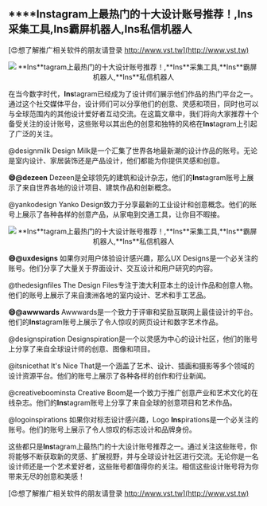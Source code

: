 ## ****Ins**tagram上最热门的十大设计账号推荐！,**Ins**采集工具,**Ins**霸屏机器人,**Ins**私信机器人**

[😍想了解推广相关软件的朋友请登录 http://www.vst.tw](http://www.vst.tw)

 <center><img src="https://vst.tw/MP4/tuiguang/png/3.png" alt="**Ins**tagram上最热门的十大设计账号推荐！,**Ins**采集工具,**Ins**霸屏机器人,**Ins**私信机器人"></center>

在当今数字时代，**Ins**tagram已经成为了设计师们展示他们作品的热门平台之一。通过这个社交媒体平台，设计师们可以分享他们的创意、灵感和项目，同时也可以与全球范围内的其他设计爱好者互动交流。在这篇文章中，我们将向大家推荐十个备受关注的设计账号，这些账号以其出色的创意和独特的风格在**Ins**tagram上引起了广泛的关注。

@designmilk
Design Milk是一个汇集了世界各地最新潮的设计作品的账号。无论是室内设计、家居装饰还是产品设计，他们都能为你提供灵感和创意。

**😄@dezeen**
Dezeen是全球领先的建筑和设计杂志，他们的**Ins**tagram账号上展示了来自世界各地的设计项目、建筑作品和创新概念。

@yankodesign
Yanko Design致力于分享最新的工业设计和创意概念。他们的账号上展示了各种各样的创意产品，从家电到交通工具，让你目不暇接。

 <center><img src="https://vst.tw/MP4/tuiguang/png/5.png" alt="**Ins**tagram上最热门的十大设计账号推荐！,**Ins**采集工具,**Ins**霸屏机器人,**Ins**私信机器人"></center>

**😄@uxdesigns**
如果你对用户体验设计感兴趣，那么UX Designs是一个必关注的账号。他们分享了大量关于界面设计、交互设计和用户研究的内容。

@thedesignfiles
The Design Files专注于澳大利亚本土的设计作品和创意人物。他们的账号上展示了来自澳洲各地的室内设计、艺术和手工艺品。

**😄@awwwards**
Awwwards是一个致力于评审和奖励互联网上最佳设计的平台。他们的**Ins**tagram账号上展示了令人惊叹的网页设计和数字艺术作品。

@designspiration
Designspiration是一个以灵感为中心的设计社区，他们的账号上分享了来自全球设计师的创意、图像和项目。

@itsnicethat
It's Nice That是一个涵盖了艺术、设计、插画和摄影等多个领域的设计资源平台。他们的账号上展示了各种各样的创作和行业新闻。

@creativeboominsta
Creative Boom是一个致力于推广创意产业和艺术文化的在线杂志。他们的**Ins**tagram账号上分享了来自全球的创意项目和艺术作品。

@logoinspirations
如果你对标志设计感兴趣，Logo **Ins**pirations是一个必关注的账号。他们的账号上展示了令人惊叹的标志设计和品牌身份。

这些都只是**Ins**tagram上最热门的十大设计账号推荐之一。通过关注这些账号，你将能够不断获取新的灵感、扩展视野，并与全球设计社区进行交流。无论你是一名设计师还是一个艺术爱好者，这些账号都值得你的关注。相信这些设计账号将为你带来无尽的创意和美感！

[😍想了解推广相关软件的朋友请登录 http://www.vst.tw](http://www.vst.tw)



